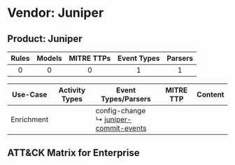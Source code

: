 Vendor: Juniper
===============
Product: Juniper
----------------
| Rules | Models | MITRE TTPs | Event Types | Parsers |
|:-----:|:------:|:----------:|:-----------:|:-------:|
|   0   |   0    |     0      |      1      |    1    |

|  Use-Case  | Activity Types | Event Types/Parsers                                                                                 | MITRE TTP | Content |
|:----------:| -------------- | --------------------------------------------------------------------------------------------------- | --------- | ------- |
| Enrichment | <ul></li></ul> |  config-change<br> ↳ [juniper-commit-events](../Parsers/parserContent_juniper-commit-events.md)<br> |           |         |

ATT&CK Matrix for Enterprise
----------------------------

